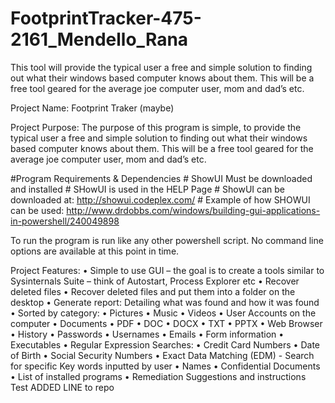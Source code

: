 # FootprintTracker-475-2161_Mendello_Rana
This tool will provide the typical user a free and simple solution to finding out what their windows based computer knows about them. 
This will be a free tool geared for the average joe computer user, mom and dad’s etc.

Project Name: 
Footprint Traker (maybe)

Project Purpose:
The purpose of this program is simple, to provide the typical user a free and simple solution to finding out what their windows based computer knows about them. This will be a free tool geared for the average joe computer user, mom and dad’s etc.




#Program Requirements & Dependencies
	# ShowUI Must be downloaded and installed
	# SHowUI is used in the HELP Page
	# ShowUI can be downloaded at: http://showui.codeplex.com/
	# Example of how SHOWUI can be used: http://www.drdobbs.com/windows/building-gui-applications-in-powershell/240049898


To run the program is run like any other powershell script. No command line options are available at this point in time. 
















Project Features:
•	Simple to use GUI – the goal is to create a tools similar to Sysinternals Suite – think of Autostart, Process Explorer etc
•	Recover deleted files 
•	Recover deleted files and put them into a folder on the desktop
•	Generate report: Detailing what was found and how it was found
•	Sorted by category:
  •	Pictures
  •	Music
  •	Videos
  •	User Accounts on the computer
  •	Documents
    •	PDF
    •	DOC
    •	DOCX
    •	TXT
    •	PPTX
  •	Web Browser
    •	History
    •	Passwords
    •	Usernames
    •	Emails
    •	Form information
  •	Executables
  •	Regular Expression Searches:
    •	Credit Card Numbers
    •	Date of Birth
    •	Social Security Numbers
  •	Exact Data Matching (EDM) - Search for specific Key words inputted by user
    •	Names
    •	Confidential Documents
  •	List of installed programs
  •	Remediation Suggestions and instructions
  Test ADDED LINE to repo